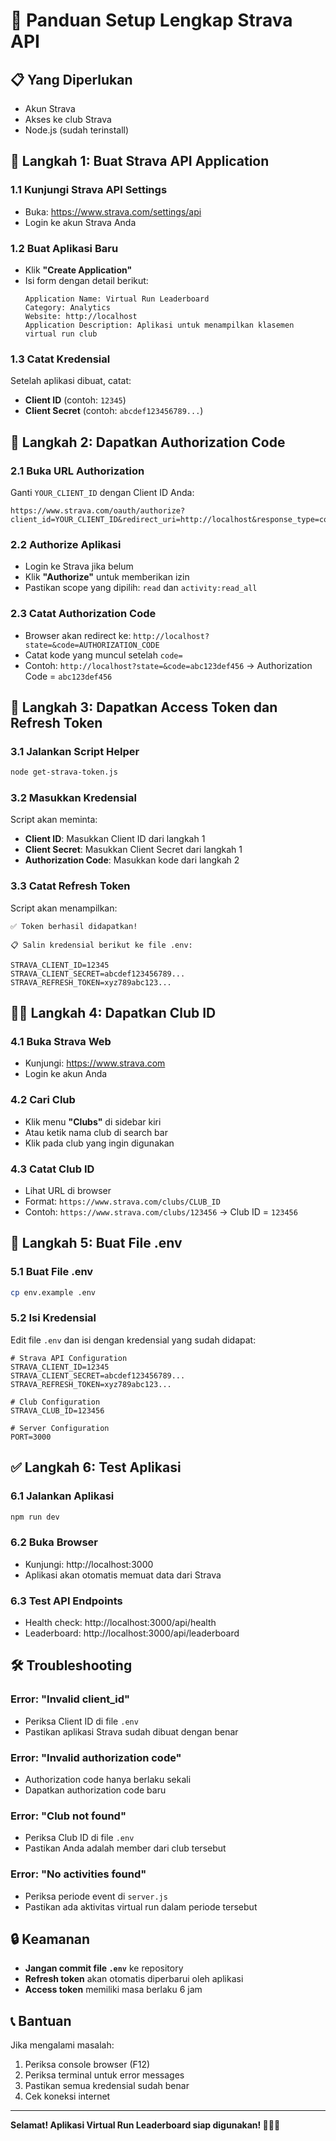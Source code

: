 # 🚀 Panduan Setup Lengkap Strava API

## 📋 Yang Diperlukan
- Akun Strava
- Akses ke club Strava
- Node.js (sudah terinstall)

## 🔑 Langkah 1: Buat Strava API Application

### 1.1 Kunjungi Strava API Settings
- Buka: https://www.strava.com/settings/api
- Login ke akun Strava Anda

### 1.2 Buat Aplikasi Baru
- Klik **"Create Application"**
- Isi form dengan detail berikut:
  ```
  Application Name: Virtual Run Leaderboard
  Category: Analytics
  Website: http://localhost
  Application Description: Aplikasi untuk menampilkan klasemen virtual run club
  ```

### 1.3 Catat Kredensial
Setelah aplikasi dibuat, catat:
- **Client ID** (contoh: `12345`)
- **Client Secret** (contoh: `abcdef123456789...`)

## 🔐 Langkah 2: Dapatkan Authorization Code

### 2.1 Buka URL Authorization
Ganti `YOUR_CLIENT_ID` dengan Client ID Anda:
```
https://www.strava.com/oauth/authorize?client_id=YOUR_CLIENT_ID&redirect_uri=http://localhost&response_type=code&scope=read,activity:read_all
```

### 2.2 Authorize Aplikasi
- Login ke Strava jika belum
- Klik **"Authorize"** untuk memberikan izin
- Pastikan scope yang dipilih: `read` dan `activity:read_all`

### 2.3 Catat Authorization Code
- Browser akan redirect ke: `http://localhost?state=&code=AUTHORIZATION_CODE`
- Catat kode yang muncul setelah `code=`
- Contoh: `http://localhost?state=&code=abc123def456` → Authorization Code = `abc123def456`

## 🔄 Langkah 3: Dapatkan Access Token dan Refresh Token

### 3.1 Jalankan Script Helper
```bash
node get-strava-token.js
```

### 3.2 Masukkan Kredensial
Script akan meminta:
- **Client ID**: Masukkan Client ID dari langkah 1
- **Client Secret**: Masukkan Client Secret dari langkah 1  
- **Authorization Code**: Masukkan kode dari langkah 2

### 3.3 Catat Refresh Token
Script akan menampilkan:
```
✅ Token berhasil didapatkan!

📋 Salin kredensial berikut ke file .env:

STRAVA_CLIENT_ID=12345
STRAVA_CLIENT_SECRET=abcdef123456789...
STRAVA_REFRESH_TOKEN=xyz789abc123...
```

## 🏃‍♂️ Langkah 4: Dapatkan Club ID

### 4.1 Buka Strava Web
- Kunjungi: https://www.strava.com
- Login ke akun Anda

### 4.2 Cari Club
- Klik menu **"Clubs"** di sidebar kiri
- Atau ketik nama club di search bar
- Klik pada club yang ingin digunakan

### 4.3 Catat Club ID
- Lihat URL di browser
- Format: `https://www.strava.com/clubs/CLUB_ID`
- Contoh: `https://www.strava.com/clubs/123456` → Club ID = `123456`

## 📝 Langkah 5: Buat File .env

### 5.1 Buat File .env
```bash
cp env.example .env
```

### 5.2 Isi Kredensial
Edit file `.env` dan isi dengan kredensial yang sudah didapat:

```env
# Strava API Configuration
STRAVA_CLIENT_ID=12345
STRAVA_CLIENT_SECRET=abcdef123456789...
STRAVA_REFRESH_TOKEN=xyz789abc123...

# Club Configuration
STRAVA_CLUB_ID=123456

# Server Configuration
PORT=3000
```

## ✅ Langkah 6: Test Aplikasi

### 6.1 Jalankan Aplikasi
```bash
npm run dev
```

### 6.2 Buka Browser
- Kunjungi: http://localhost:3000
- Aplikasi akan otomatis memuat data dari Strava

### 6.3 Test API Endpoints
- Health check: http://localhost:3000/api/health
- Leaderboard: http://localhost:3000/api/leaderboard

## 🛠️ Troubleshooting

### Error: "Invalid client_id"
- Periksa Client ID di file `.env`
- Pastikan aplikasi Strava sudah dibuat dengan benar

### Error: "Invalid authorization code"
- Authorization code hanya berlaku sekali
- Dapatkan authorization code baru

### Error: "Club not found"
- Periksa Club ID di file `.env`
- Pastikan Anda adalah member dari club tersebut

### Error: "No activities found"
- Periksa periode event di `server.js`
- Pastikan ada aktivitas virtual run dalam periode tersebut

## 🔒 Keamanan

- **Jangan commit file `.env`** ke repository
- **Refresh token** akan otomatis diperbarui oleh aplikasi
- **Access token** memiliki masa berlaku 6 jam

## 📞 Bantuan

Jika mengalami masalah:
1. Periksa console browser (F12)
2. Periksa terminal untuk error messages
3. Pastikan semua kredensial sudah benar
4. Cek koneksi internet

---

**Selamat! Aplikasi Virtual Run Leaderboard siap digunakan! 🏃‍♂️💨** 